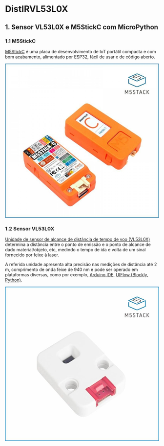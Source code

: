 # DistIRVL53L0X

## 1. Sensor VL53L0X e M5StickC com MicroPython

### 1.1 M5StickC

[M5StickC](https://m5stack.com/products/stick-c) é uma placa de desenvolvimento de IoT portátil compacta e com bom acabamento, alimentado por ESP32, fácil de usar e de código aberto.

![image](imagens/M5StickC.jpg)

### 1.2 Sensor VL53L0X

[Unidade de sensor de alcance de distância de tempo de voo (VL53L0X)](https://m5stack.com/products/tof-sensor-unit?_pos=2&_sid=c49bf723d&_ss=r) determina a distância entre o ponto de emissão e o ponto de alcance de dado material/objeto, etc, medindo o tempo de ida e volta de um sinal fornecido por feixe à laser.

A referida unidade apresenta alta precisão nas medições de distância até 2 m, comprimento de onda feixe de 940 nm e pode ser operado em plataformas diversas, como por exemplo, [Arduino IDE](https://docs.m5stack.com/#/en/arduino/arduino_home_page), [UIFlow (Blockly, Python)](https://m5stack.com/pages/uiflow).

![image](imagens/VL53L0X.jpg)


